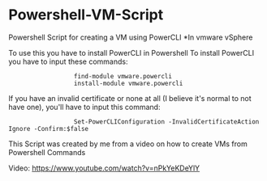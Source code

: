 # Powershell-VM-Script
Powershell Script for creating a VM using PowerCLI *In vmware vSphere

To use this you have to install PowerCLI in Powershell
        To install PowerCLI you have to input these commands:
                      
                      find-module vmware.powercli
                      install-module vmware.powercli
                      
If you have an invalid certificate or none at all (I believe it's normal to not have one), you'll have to input this command:
                      
                      Set-PowerCLIConfiguration -InvalidCertificateAction Ignore -Confirm:$false
                      
This Script was created by me from a video on how to create VMs from Powershell Commands

Video: https://www.youtube.com/watch?v=nPkYeKDeYlY
